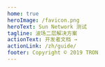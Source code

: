 ```yaml
---
home: true
heroImage: /favicon.png
heroText: Sun Network 测试
tagline: 波场二层解决方案
actionText: 开发者文档 →
actionLink: /zh/guide/
footer: Copyright © 2019 TRON
---
```


<nodelist/>
<token/>
